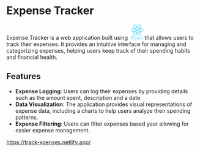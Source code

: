 # Expense Tracker
Expense Tracker is a web application built using <img src="https://raw.githubusercontent.com/devicons/devicon/master/icons/react/react-original-wordmark.svg" alt="react" width="40" height="40"/>that allows users to track their expenses. It provides an intuitive interface for managing and categorizing expenses, helping users keep track of their spending habits and financial health.
## Features

- **Expense Logging**: Users can log their expenses by providing details such as the amount spent, description and a date
- **Data Visualization**: The application provides visual representations of expense data, including a charts  to help users analyze their spending patterns.
- **Expense Filtering**: Users can filter expenses based year allowing for easier expense management.

https://track-xpenses.netlify.app/
